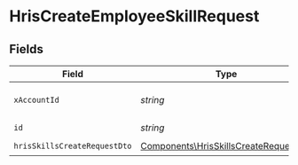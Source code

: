 # HrisCreateEmployeeSkillRequest


## Fields

| Field                                                                                          | Type                                                                                           | Required                                                                                       | Description                                                                                    |
| ---------------------------------------------------------------------------------------------- | ---------------------------------------------------------------------------------------------- | ---------------------------------------------------------------------------------------------- | ---------------------------------------------------------------------------------------------- |
| `xAccountId`                                                                                   | *string*                                                                                       | :heavy_check_mark:                                                                             | The account identifier                                                                         |
| `id`                                                                                           | *string*                                                                                       | :heavy_check_mark:                                                                             | N/A                                                                                            |
| `hrisSkillsCreateRequestDto`                                                                   | [Components\HrisSkillsCreateRequestDto](../../Models/Components/HrisSkillsCreateRequestDto.md) | :heavy_check_mark:                                                                             | N/A                                                                                            |